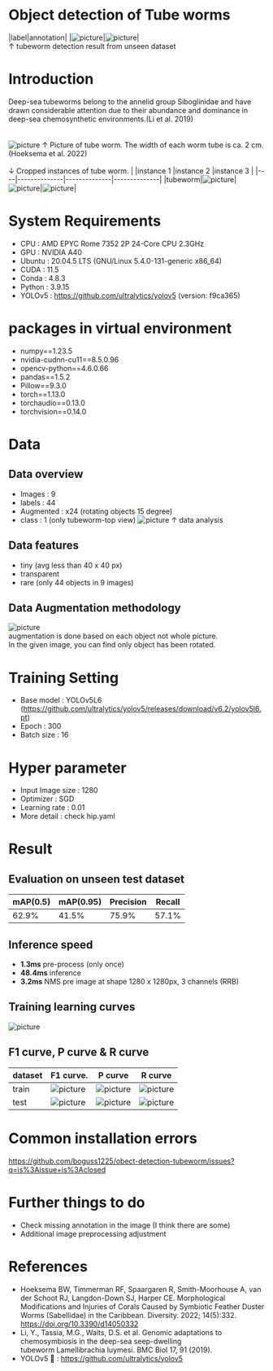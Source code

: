 # Object detection of Tube worms
|label|annotation|
|![picture](https://github.com/boguss1225/obect-detection-tubeworm/blob/main/results/val_batch1_labels.jpg)|![picture](https://github.com/boguss1225/obect-detection-tubeworm/blob/main/results/val_batch1_pred.jpg)| \
↑ tubeworm detection result from unseen dataset

# Introduction
Deep-sea tubeworms belong to the annelid group Siboglinidae and have drawn considerable attention due to their abundance and dominance in deep-sea chemosynthetic environments.(Li et al. 2019) \
\
\
![picture](https://github.com/boguss1225/obect-detection-tubeworm/blob/main/results/intro_image.png)
↑ Picture of tube worm. The width of each worm tube is ca. 2 cm. (Hoeksema et al. 2022) \
\
↓ Cropped instances of tube worm.
|       |instance 1       |instance 2      |instance 3     |
|----|--------------|--------------|--------------|
|tubeworm|![picture](https://github.com/boguss1225/obect-detection-tubeworm/blob/main/results/crop1.png)|![picture](https://github.com/boguss1225/obect-detection-tubeworm/blob/main/results/crop2.png)|![picture](https://github.com/boguss1225/obect-detection-tubeworm/blob/main/results/crop3.png)|

# System Requirements
- CPU : AMD EPYC Rome 7352 2P 24-Core CPU 2.3GHz 
- GPU : NVIDIA A40
- Ubuntu : 20.04.5 LTS (GNU/Linux 5.4.0-131-generic x86_64)
- CUDA : 11.5
- Conda : 4.8.3
- Python : 3.9.15
- YOLOv5 : https://github.com/ultralytics/yolov5 (version: f9ca365)

# packages in virtual environment
- numpy==1.23.5
- nvidia-cudnn-cu11==8.5.0.96
- opencv-python==4.6.0.66
- pandas==1.5.2
- Pillow==9.3.0
- torch==1.13.0
- torchaudio==0.13.0
- torchvision==0.14.0

# Data
## Data overview
- Images : 9
- labels : 44
- Augmented : x24 (rotating objects 15 degree)
- class : 1 (only tubeworm-top view)
![picture](https://github.com/boguss1225/obect-detection-tubeworm/blob/main/results/data_collograph.png)
↑ data analysis

## Data features
- tiny (avg less than 40 x 40 px)
- transparent
- rare (only 44 objects in 9 images)

## Data Augmentation methodology
![picture](https://github.com/boguss1225/obect-detection-tubeworm/blob/main/results/augmented_frame1.jpg)
\
augmentation is done based on each object not whole picture.
\
In the given image, you can find only object has been rotated.


# Training Setting
- Base model : YOLOv5L6
(https://github.com/ultralytics/yolov5/releases/download/v6.2/yolov5l6.pt)
- Epoch : 300
- Batch size : 16

# Hyper parameter
- Input Image size : 1280
- Optimizer : SGD
- Learning rate : 0.01
- More detail : check hip.yaml

# Result
## Evaluation on unseen test dataset
|mAP(0.5)       |mAP(0.95)      |Precision     |Recall     |
|-------------|---------------|------------|----------|
|62.9%|41.5%|75.9%|57.1%|

## Inference speed
- **1.3ms** pre-process (only once)
- **48.4ms** inference
- **3.2ms** NMS pre image at shape 1280 x 1280px, 3 channels (RRB)

## Training learning curves
![picture](https://github.com/boguss1225/obect-detection-tubeworm/blob/main/results/training_result.png)

## F1 curve, P curve & R curve
|dataset|F1 curve.    |P curve      |R curve      |
|--------|-----------|-----------|-----------|
|train|![picture](https://github.com/boguss1225/obect-detection-tubeworm/blob/main/results/F1_curve_train.png)|![picture](https://github.com/boguss1225/obect-detection-tubeworm/blob/main/results/P_curve_train.png)|![picture](https://github.com/boguss1225/obect-detection-tubeworm/blob/main/results/R_curve_train.png)|
|test|![picture](https://github.com/boguss1225/obect-detection-tubeworm/blob/main/results/F1_curve_test.png)|![picture](https://github.com/boguss1225/obect-detection-tubeworm/blob/main/results/P_curve_test.png)|![picture](https://github.com/boguss1225/obect-detection-tubeworm/blob/main/results/R_curve_test.png)|

# Common installation errors
https://github.com/boguss1225/obect-detection-tubeworm/issues?q=is%3Aissue+is%3Aclosed

# Further things to do
- Check missing annotation in the image (I think there are some)
- Additional image preprocessing adjustment

# References
- Hoeksema BW, Timmerman RF, Spaargaren R, Smith-Moorhouse A, van der Schoot RJ, Langdon-Down SJ, Harper CE. Morphological Modifications and Injuries of Corals Caused by Symbiotic Feather Duster Worms (Sabellidae) in the Caribbean. Diversity. 2022; 14(5):332. https://doi.org/10.3390/d14050332
- Li, Y., Tassia, M.G., Waits, D.S. et al. Genomic adaptations to chemosymbiosis in the deep-sea seep-dwelling tubeworm Lamellibrachia luymesi. BMC Biol 17, 91 (2019).
- YOLOv5 🚀 : https://github.com/ultralytics/yolov5

